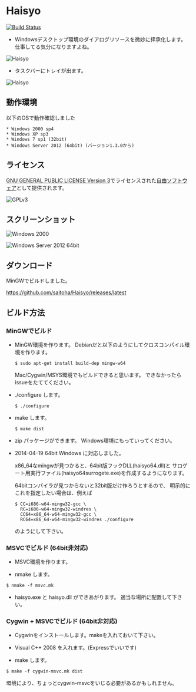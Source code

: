 Haisyo
======

[![Build Status](https://travis-ci.org/saitoha/Haisyo.svg)](https://travis-ci.org/saitoha/Haisyo)

- Windowsデスクトップ環境のダイアログリソースを微妙に拝承化します。
  仕事してる気分になりますよね。

![Haisyo](http://raw.githubusercontent.com/saitoha/Haisyo/data/data/datahaisyo-example.png)

- タスクバーにトレイが出ます。

![Haisyo](http://raw.githubusercontent.com/saitoha/Haisyo/data/data/datahaisyo-tray.png)


動作環境
--------

以下のOSで動作確認しました

    * Windows 2000 sp4
    * Windows XP sp3
    * Windows 7 sp1 (32bit)
    * Windows Server 2012 (64bit) (バージョン1.3.0から)

ライセンス
----------
[GNU GENERAL PUBLIC LICENSE Version 3](http://www.gnu.org/licenses/gpl.html)でライセンスされた[自由ソフトウェア](http://www.gnu.org/philosophy/free-sw.ja.html)として提供されます。

![GPLv3](http://raw.githubusercontent.com/saitoha/Haisyo/data/data/datagplv3.png)

スクリーンショット
------------------

![Windows 2000](http://raw.githubusercontent.com/saitoha/Haisyo/data/data/datahaisyo-win2000.png)

![Windows Server 2012 64bit](http://raw.githubusercontent.com/saitoha/Haisyo/data/data/datahaisyo-winserver2012.png)


ダウンロード
------------

MinGWでビルドしました。

https://github.com/saitoha/Haisyo/releases/latest


ビルド方法
----------

### MinGWでビルド

* MinGW環境を作ります。
  Debianだと以下のようにしてクロスコンパイル環境を作ります。

  ```
  $ sudo apt-get install build-dep mingw-w64
  ```

  Mac/Cygwin/MSYS環境でもビルドできると思います。
  できなかったらissueをたててください。


* ./configure します。

  ```
  $ ./configure
  ```

* make します。

  ```
  $ make dist
  ```

* zip パッケージができます。
  Windows環境にもっていってください。


* 2014-04-19 64bit Windows に対応しました。

  x86_64なmingwが見つかると、64bit版フックDLL(haisyo64.dll)と
  サロゲート用実行ファイル(haisyo64surrogete.exe)を作成するようになります。

  64bitコンパイラが見つからないと32bit版だけ作ろうとするので、
  明示的にこれを指定したい場合は、例えば

  ```
  $ CC=i686-w64-mingw32-gcc \
    RC=i686-w64-mingw32-windres \
    CC64=x86_64-w64-mingw32-gcc \
    RC64=x86_64-w64-mingw32-windres ./configure
  ```

  のようにして下さい。


### MSVCでビルド (64bit非対応)

* MSVC環境を作ります。

* nmake します。

```
$ nmake -f msvc.mk
```

* haisyo.exe と haisyo.dll ができあがります。
  適当な場所に配置して下さい。


### Cygwin + MSVCでビルド (64bit非対応)

* Cygwinをインストールします。makeを入れておいて下さい。

* Visual C++ 2008 を入れます。(Expressでいいです)

* make します。

```
$ make -f cygwin-msvc.mk dist
```

  環境により、ちょっとcygwin-msvcをいじる必要があるかもしれません。


